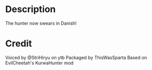 # Description
The hunter now swears in Danish!

# Credit
Voiced by @StriHiryu on ytb
Packaged by ThisWasSparta
Based on EvilCheetah's KurwaHunter mod